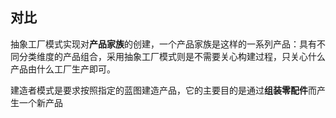 ## 对比

抽象工厂模式实现对**产品家族**的创建，一个产品家族是这样的一系列产品：具有不同分类维度的产品组合，采用抽象工厂模式则是不需要关心构建过程，只关心什么产品由什么工厂生产即可。

建造者模式是要求按照指定的蓝图建造产品，它的主要目的是通过**组装零配件**而产生一个新产品
